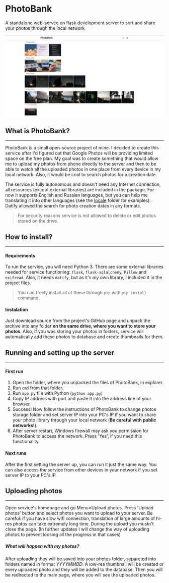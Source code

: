 # PhotoBank
A standalone web-servce on flask development server to sort and share your photos through the local network.

![Homepage](images/homepage.png)

## What is PhotoBank?
---
PhotoBank is a small open-source project of mine. I decided to create this service after I'd figured out that Google Photos will be providing limited space on the free plan. My goal was to create something that would allow me to upload my photos from phone directly to the server and then to be able to watch all the uploaded photos in one place from every device in my local network. Also, it would be cool to search photos for a creation date.

The service is fully autonomous and doesn't need any Internet connection, all resources (except external libraries) are included in the package. For now it supports English and Russian languages, but you can help me translating it into other languages (see the [locale](locale) folder for examples). Datify allowed the search for photo creation dates in any formats.

> For security reasons service is not allowed to delete or edit photos stored on the drive.

## How to install?
---
#### Requirements
To run the service, you will need Python 3.
There are some external libraries needed for service functioning: `flask`, `flask-sqlalchemy`, `Pillow` and `exifread`. Also, it needs `datify`, but as it's my own library, I included it in the project files.
> You can freely install all of these through `pip` with `pip install` command. 

#### Instalation
Just download source from the project's GitHub page and unpack the archive into any folder **on the same drive, where you want to store your photos**. Also, if you was storing your photos in folders, service will automatically add these photos to database and create thumbnails for them.

## Running and setting up the server
---
#### First run
1. Open the folder, where you unpacked the files of PhotoBank, in explorer.
2. Run `cmd` from that folder.
3. Run `app.py` file with Python (`python app.py`)
4. Copy IP address with port and paste it into the address line of your browser.
5. Success! Now follow the instructions of PhotoBank to change photos storage folder and set server IP into your PC's IP if you want to share your photo library through your local network (**Be careful with public networks!**).
6. After server restart, Windows firewall may ask you permission for PhotoBank to access the network. Press 'Yes', if you need this functionality.

#### Next runs
After the first setting the server up, you can run it just the same way. You can also access the service from other devices in your network if you set server IP to your PC's IP.

## Uploading photos
---
Open service's homepage and go Menu>Upload photos. Press 'Upload photos' button and select photos you want to upload to your server. Be careful: if you have slow wifi connection, translation of large amounts of hi-res photos can take extremely long time. During the upload you mustn't close the page. (In further updates I will change the way of uploading photos to prevent loosing all the progress in that cases)

##### What will happen with my photos?
After uploading they will be saved into your photos folder, separeted into folders named in format *YYYYMMDD*. A low-res thumbnail will be created or every uploaded photo and they will be added to the database. Then you will be redirected to the main page, where you will see the uploaded photos.

